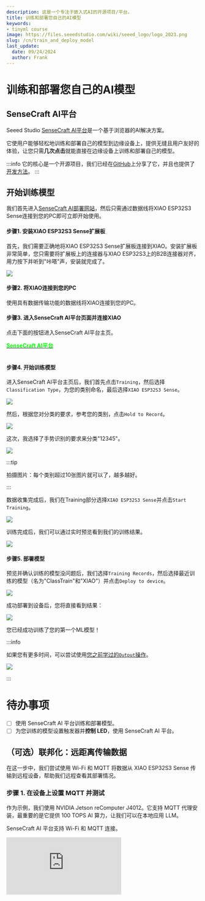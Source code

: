 ```yaml
---
description: 这是一个专注于嵌入式AI的开源项目/平台。
title: 训练和部署您自己的AI模型
keywords:
- tinyml course
image: https://files.seeedstudio.com/wiki/seeed_logo/logo_2023.png
slug: /cn/train_and_deploy_model
last_update:
  date: 09/24/2024
  author: Frank
---
```


# 训练和部署您自己的AI模型

## SenseCraft AI平台

Seeed Studio [SenseCraft AI平台](https://sensecraft.seeed.cc/ai/#/model)是一个基于浏览器的AI解决方案。

它使用户能够轻松地训练和部署自己的模型到边缘设备上，提供无缝且用户友好的体验，让您只需**几次点击**就能直接在边缘设备上训练和部署自己的模型。

:::info
它的核心是一个开源项目，我们已经在[GitHub](https://github.com/Seeed-Studio/ModelAssistant)上分享了它，并且也提供了[开发方法](/ModelAssistant_Introduce_Overview)。
:::

## 开始训练模型

我们首先进入[SenseCraft AI部署网站](https://sensecraft.seeed.cc/ai/#/device/local?time=1724577953974)，然后只需通过数据线将XIAO ESP32S3 Sense连接到您的PC即可立即开始使用。

#### 步骤1. 安装XIAO ESP32S3 Sense扩展板

首先，我们需要正确地将XIAO ESP32S3 Sense扩展板连接到XIAO。安装扩展板非常简单，您只需要将扩展板上的连接器与XIAO ESP32S3上的B2B连接器对齐，用力按下并听到"咔嗒"声，安装就完成了。

<div style={{textAlign:'center'}}><img src="https://files.seeedstudio.com/wiki/SeeedStudio-XIAO-ESP32S3/img/61.gif" style={{width:500, height:'auto'}}/></div>


#### 步骤2. 将XIAO连接到您的PC

使用具有数据传输功能的数据线将XIAO连接到您的PC。

#### 步骤3. 进入SenseCraft AI平台页面并连接XIAO

点击下面的按钮进入SenseCraft AI平台主页。

<div class="get_one_now_container" style={{textAlign: 'center'}}>
	<a class="get_one_now_item" href="https://sensecraft.seeed.cc/ai/#/home"><strong><span><font color={'FFFFFF'} size={"2"}>SenseCraft AI平台</font></span></strong></a>
</div><br />


#### 步骤4. 开始训练模型

进入SenseCraft AI平台主页后，我们首先点击`Training`，然后选择`Classification Type`，为您的类别命名，最后选择`XIAO ESP32S3 Sense`。


<div style={{textAlign:'center'}}><img src="https://files.seeedstudio.com/wiki/tinyml-topic/trainingmodel/1.png" style={{width:800, height:'auto'}}/></div>

然后，根据您对分类的要求，参考您的类别，点击`Hold to Record`。

<div style={{textAlign:'center'}}><img src="https://files.seeedstudio.com/wiki/tinyml-topic/trainingmodel/2.png" style={{width:800, height:'auto'}}/></div>


这次，我选择了手势识别的要求来分类"12345"。

<div style={{textAlign:'center'}}><img src="https://files.seeedstudio.com/wiki/tinyml-topic/trainingmodel/3.png" style={{width:800, height:'auto'}}/></div>

:::tip

拍摄图片：每个类别超过10张图片就可以了，越多越好。

:::


数据收集完成后，我们在Training部分选择`XIAO ESP32S3 Sense`并点击`Start Training`。

<div style={{textAlign:'center'}}><img src="https://files.seeedstudio.com/wiki/tinyml-topic/trainingmodel/4.png" style={{width:800, height:'auto'}}/></div>

训练完成后，我们可以通过实时预览看到我们的训练结果。

<div style={{textAlign:'center'}}><img src="https://files.seeedstudio.com/wiki/tinyml-topic/trainingmodel/5.png" style={{width:800, height:'auto'}}/></div>

#### 步骤5. 部署模型

预览并确认训练的模型没问题后，我们选择`Training Records`，然后选择最近训练的模型（名为"ClassTrain"和"XIAO"）并点击`Deploy to device`。

<div style={{textAlign:'center'}}><img src="https://files.seeedstudio.com/wiki/tinyml-topic/trainingmodel/6.png" style={{width:800, height:'auto'}}/></div>

成功部署到设备后，您将直接看到结果：

<div style={{textAlign:'center'}}><img src="https://files.seeedstudio.com/wiki/tinyml-topic/trainingmodel/7.gif" style={{width:800, height:'auto'}}/></div>

您已经成功训练了您的第一个ML模型！


:::info

如果您有更多时间，可以尝试使用[您之前学过的`Output`操作](https://wiki.seeedstudio.com/cn/sscma/#2-sensecraft-triggers---do-a-simple-feedback-action)。

<div style={{textAlign:'center'}}><img src="https://files.seeedstudio.com/wiki/tinyml-topic/trainingmodel/8.png" style={{width:800, height:'auto'}}/></div>

:::

# 待办事项
- [ ] 使用 SenseCraft AI 平台训练和部署模型。
- [ ] 为您训练的模型设置触发器并**控制 LED**，使用 SenseCraft AI 平台。

## （可选）联邦化：远距离传输数据

在这一步中，我们尝试使用 Wi-Fi 和 MQTT 将数据从 XIAO ESP32S3 Sense 传输到远程设备，帮助我们远程查看其部署情况。

### 步骤 1. 在设备上设置 MQTT 并测试

作为示例，我们使用 NVIDIA Jetson reComputer J4012。它支持 MQTT 代理安装，最重要的是它提供 100 TOPS AI 算力，让我们可以在本地应用 LLM。

SenseCraft AI 平台支持 Wi-Fi 和 MQTT 连接。

<iframe width={800} height={480} src="https://www.youtube.com/embed/-KAyUHzRxHc" title="Unboxing & Plug in reComputer J4012 - Powered by NVIDIA Jetson Orin NX" frameBorder={0} allow="accelerometer; autoplay; clipboard-write; encrypted-media; gyroscope; picture-in-picture; web-share" referrerPolicy="strict-origin-when-cross-origin" allowFullScreen />

首先我们需要安装 MQTT 代理（Mosquitto），然后尝试设置 MQTT 服务器。

```
sudo apt-get update
sudo apt-get install mosquitto
```

在 reComputer（Linux）上完成 Mosquitto 安装。

然后运行命令：

```
sudo service mosquitto start
```

启动它。

之后我们可以运行这个命令：

```
sudo service mosquitto status
```

查看它是否已被激活：

![image](https://fabacademy.org/2024/labs/chaihuo/students/matthew-yu/assets/images/mqtt_docusaurus_xiao_1-3919de85499db74b41cf3057bcdfe6bd.png)


:::info
测试：

创建/订阅主题：

```
mosquitto_sub -h localhost -t "LED"
```

发送/发布一些数据：

```
mosquitto_pub -h localhost -t "LED" -m "1"
mosquitto_pub -h localhost -t "LED" -m "test"
```

获得结果，看起来一切正常：

![image](https://fabacademy.org/2024/labs/chaihuo/students/matthew-yu/assets/images/mqtt_docusaurus_xiao_3-281bf87c08ecdb601595625229a7e1df.png)
:::

而 `localhost` 是 `192.168.66.184`（作为 reComputer）：

![image](https://fabacademy.org/2024/labs/chaihuo/students/matthew-yu/assets/images/mqtt_docusaurus_xiao_2-8202adc158ca9aa540a264c288c431ed.jpg)

### 步骤 3. 在 SenseCraft AI 平台上配置 XIAO ESP32S3 Sense

在 SenseCraft AI 平台上，您可以参考"配置"页面：

<div style={{textAlign:'center'}}><img src="https://files.seeedstudio.com/wiki/tinyml-topic/xiao_mqtt_1.png" style={{width:800, height:'auto'}}/></div>

:::info
- SSID：（与您的 MQTT 设备相同的 Wi-Fi 名称）
- Password：（与您的 MQTT 设备相同的 Wi-Fi 密码）
- Encryption：AUTO
- MQTT：Yes
- Host：（您的 MQTT 设备的 IP 地址）
- Port：1883

在这个例子中，MQTT 设备是上面提到的 reComputer。
:::

### 步骤 3. 从 XIAO ESP32S3 Sense 接收数据并显示

在接收部分，您可以使用命令安装客户端：

```
pip install python-sscma
```

这是一个用于 [sscma_micro](https://github.com/Seeed-Studio/sscma_micro) 的集成客户端，它是 [SSCMA](https://github.com/Seeed-Studio/SSCMA) 模型的微控制器服务器。

然后使用以下命令接收数据：

```
sscma.cli client --broker mqtt.broker.com --device device_id 
```

:::info
在这种情况下，`mqtt.broker.com` 是 192.168.66.184，`device_id` 来自 SenseCraft AI 平台上的 XIAO ESP32S3 Sense。
<div style={{textAlign:'center'}}><img src="https://files.seeedstudio.com/wiki/tinyml-topic/xiao_mqtt_2.png" style={{width:300, height:'auto'}}/></div>
:::

### 步骤 4. （即将推出）在一个页面上联邦化多个 XIAO

### 步骤 5. （即将推出）启用 LLM 自动观察来自 XIAO 的图像